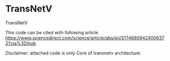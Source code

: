 # TransNetV
TransNetV

This code can be cited with following article
https://www.sciencedirect.com/science/article/abs/pii/S1746809424006372?via%3Dihub

Disclaimer: attached code is only Core of transnetv architecture.
